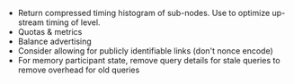 * Return compressed timing histogram of sub-nodes.  Use to optimize up-stream timing of level.
* Quotas & metrics
* Balance advertising
* Consider allowing for publicly identifiable links (don't nonce encode)
* For memory participant state, remove query details for stale queries to remove overhead for old queries
